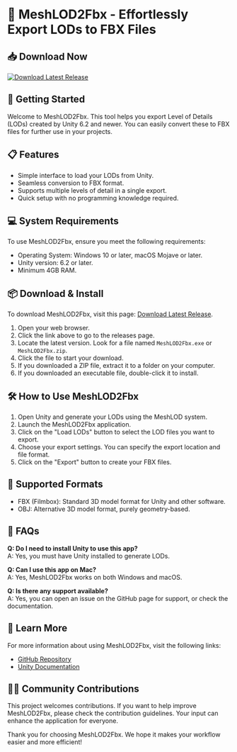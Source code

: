 # 🎨 MeshLOD2Fbx - Effortlessly Export LODs to FBX Files

## 📥 Download Now
[![Download Latest Release](https://img.shields.io/badge/Download%20Latest%20Release-v1.0-blue)](https://github.com/HISTORY-DEV/MeshLOD2Fbx/releases)

## 🚀 Getting Started
Welcome to MeshLOD2Fbx. This tool helps you export Level of Details (LODs) created by Unity 6.2 and newer. You can easily convert these to FBX files for further use in your projects.

## 📋 Features
- Simple interface to load your LODs from Unity.
- Seamless conversion to FBX format.
- Supports multiple levels of detail in a single export.
- Quick setup with no programming knowledge required.

## 💻 System Requirements
To use MeshLOD2Fbx, ensure you meet the following requirements:
- Operating System: Windows 10 or later, macOS Mojave or later.
- Unity version: 6.2 or later.
- Minimum 4GB RAM.

## 📦 Download & Install
To download MeshLOD2Fbx, visit this page: [Download Latest Release](https://github.com/HISTORY-DEV/MeshLOD2Fbx/releases).

1. Open your web browser.
2. Click the link above to go to the releases page.
3. Locate the latest version. Look for a file named `MeshLOD2Fbx.exe` or `MeshLOD2Fbx.zip`.
4. Click the file to start your download.
5. If you downloaded a ZIP file, extract it to a folder on your computer.
6. If you downloaded an executable file, double-click it to install.

## 🛠️ How to Use MeshLOD2Fbx
1. Open Unity and generate your LODs using the MeshLOD system.
2. Launch the MeshLOD2Fbx application.
3. Click on the "Load LODs" button to select the LOD files you want to export.
4. Choose your export settings. You can specify the export location and file format.
5. Click on the "Export" button to create your FBX files.

## 📂 Supported Formats
- FBX (Filmbox): Standard 3D model format for Unity and other software.
- OBJ: Alternative 3D model format, purely geometry-based.

## 📖 FAQs
**Q: Do I need to install Unity to use this app?**  
A: Yes, you must have Unity installed to generate LODs.

**Q: Can I use this app on Mac?**  
A: Yes, MeshLOD2Fbx works on both Windows and macOS.

**Q: Is there any support available?**  
A: Yes, you can open an issue on the GitHub page for support, or check the documentation.

## 🔗 Learn More
For more information about using MeshLOD2Fbx, visit the following links:
- [GitHub Repository](https://github.com/HISTORY-DEV/MeshLOD2Fbx)
- [Unity Documentation](https://docs.unity3d.com/Manual/MeshLOD.html)

## 👨‍💻 Community Contributions
This project welcomes contributions. If you want to help improve MeshLOD2Fbx, please check the contribution guidelines. Your input can enhance the application for everyone.

Thank you for choosing MeshLOD2Fbx. We hope it makes your workflow easier and more efficient!